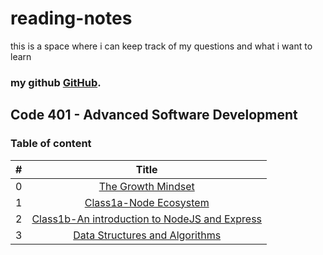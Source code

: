 # reading-notes
this is a space where i can keep track of my questions and what i want to learn
### **my github [GitHub](https://github.com/AnasNemrawi).**
## Code 401 - Advanced Software Development

### Table of content

|  #  |  Title |
| --- |:---------------------------------------------------------------------------------------:|
|  0  |[The Growth Mindset](./reading-notes/TheGrowthMindset.md)                                |
|  1  |[Class1a-Node Ecosystem](./reading-notes/Class-1a-NodeEcosystem.md)                      |
|  2  |[Class1b-An introduction to NodeJS and Express](./reading-notes/Class1b.md)              |
|  3  |[Data Structures and Algorithms](./reading-notes/Data-Structures-and-Algorithms.md)      |

